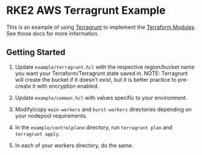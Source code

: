 # RKE2 AWS Terragrunt Example

This is an example of using [Terragrunt](https://terragrunt.gruntwork.io/) to implement the [Terraform Modules](https://github.com/rancherfederal/rke2-aws-tf.git). See those docs for more information.

## Getting Started

1. Update `example/terragrunt.hcl` with the respective region/bucket name you want your Terraform/Terragrunt state saved in. NOTE: Terragrunt will create the bucket if it doesn't exist, but it is better practice to pre-create it with encryption enabled.

2. Update `example/common.hcl` with values specific to your environment.

3. Modify/copy `main-workers` and `burst-workers` directories depending on your nodepool requirements.

4. In the `example/controlplane` directory, run `terragrunt plan` and `terragrunt apply`.

5. In each of your workers directory, do the same.